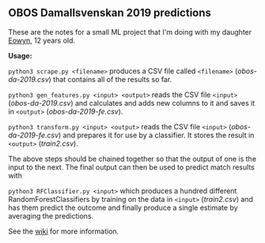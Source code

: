 ## OBOS Damallsvenskan 2019 predictions

These are the notes for a small ML project that I'm doing with my daughter [Eowyn](https://github.com/paronglass), 12 years old.

**Usage:**

`python3 scrape.py <filename>` produces a CSV file called `<filename>` (_obos-da-2019.csv_) that contains all of the results so far.

`python3 gen_features.py <input> <output>` reads the CSV file `<input>` (_obos-da-2019.csv_) and calculates and adds new columns to it and saves it in `<output>` (_obos-da-2019-fe.csv_).

`python3 transform.py <input> <output>` reads the CSV file `<input>` (_obos-da-2019-fe.csv_) and prepares it for use by a classifier. It stores the result in `<output>` (_train2.csv_).

The above steps should be chained together so that the output of one is the input to the next. The final output can then be used to predict match results with

`python3 RFClassifier.py <input>` which produces a hundred different RandomForestClassifiers by training on the data in `<input>` (_train2.csv_) and has them predict the outcome and finally produce a single estimate by averaging the predictions.

See the [wiki](https://github.com/loss-fn/obos-damallsvenskan-2019/wiki) for more information.